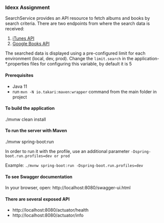 ### Idexx Assignment
SearchService provides an API resource to fetch albums and books by search criteria.
There are two endpoints from where the search data is received:
1. [iTunes API](https://affiliate.itunes.apple.com/resources/documentation/itunes-store-web-service-search-api/)
2. [Google Books API](https://developers.google.com/books/docs/v1/reference/volumes/list)

The searched data is displayed using a pre-configured limit for each environment (local, dev, prod).
Change the `limit.search` in the application-*.properties files for configuring this variable, by default it is 5

#### Prerequisites
- Java 11
- run `mvn -N io.takari:maven:wrapper` command from the main folder in project

#### To build the application
./mvnw clean install

#### To run the server with Maven
./mvnw spring-boot:run

In order to run it with the profile, use an additional parameter `-Dspring-boot.run.profiles=dev or prod`

Example: `./mvnw spring-boot:run -Dspring-boot.run.profiles=dev`


#### To see Swagger documentation
In your browser, open: http://localhost:8080/swagger-ui.html

#### There are several exposed API
- http://localhost:8080/actuator/health
- http://localhost:8080/actuator/info
